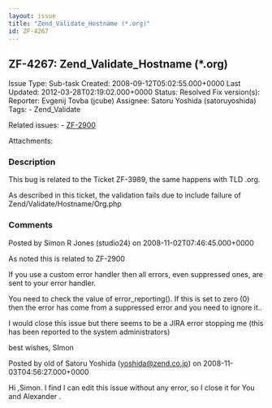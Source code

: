 ```yaml
---
layout: issue
title: "Zend_Validate_Hostname (*.org)"
id: ZF-4267
---
```


ZF-4267: Zend\_Validate\_Hostname (\*.org)
------------------------------------------

 Issue Type: Sub-task Created: 2008-09-12T05:02:55.000+0000 Last Updated: 2012-03-28T02:19:02.000+0000 Status: Resolved Fix version(s): 
 Reporter:  Evgenij Tovba (jcube)  Assignee:  Satoru Yoshida (satoruyoshida)  Tags: - Zend\_Validate
 
 Related issues: - [ZF-2900](/issues/browse/ZF-2900)
 
 Attachments: 
### Description

This bug is related to the Ticket ZF-3989, the same happens with TLD .org.

As described in this ticket, the validation fails due to include failure of Zend/Validate/Hostname/Org.php

 

 

### Comments

Posted by Simon R Jones (studio24) on 2008-11-02T07:46:45.000+0000

As noted this is related to ZF-2900

If you use a custom error handler then all errors, even suppressed ones, are sent to your error handler.

You need to check the value of error\_reporting(). If this is set to zero (0) then the error has come from a suppressed error and you need to ignore it..

I would close this issue but there seems to be a JIRA error stopping me (this has been reported to the system administrators)

best wishes, SImon

 

 

Posted by old of Satoru Yoshida (yoshida@zend.co.jp) on 2008-11-03T04:56:27.000+0000

Hi ,Simon. I find I can edit this issue without any error, so I close it for You and Alexander .

 

 